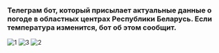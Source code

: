 ### Телеграм бот, который присылает актуальные данные о погоде в областных центрах Республики Беларусь. Если температура изменится, бот об этом сообщит.
![1](https://user-images.githubusercontent.com/93983025/182145494-4fe3b0e5-132c-43df-a28a-bae13b279eeb.jpg) ![3](https://user-images.githubusercontent.com/93983025/182145581-4b813107-e18e-41d6-8cf2-c6d25494eaee.jpg)
![2](https://user-images.githubusercontent.com/93983025/182145565-05c639c4-ea33-4c56-b79a-0dba9dc0f3a3.jpg)

